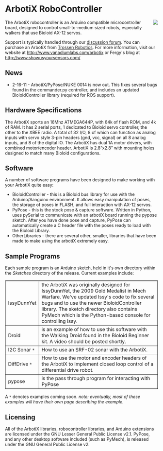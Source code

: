 <h1>ArbotiX RoboController</h1>

<img src='http://www.trossenrobotics.com/store/i/is.aspx?path=/images/PImages/arbotix.jpg' align='right' />

The ArbotiX robocontroller is an Arduino compatible microcontroller board, designed to control small-to-medium sized robots, especially walkers that use Bioloid AX-12 servos.

Support is typically handled through our [discussion forum](http://groups.google.com/group/robocontroller). You can purchase an ArbotiX from [Trossen Robotics](http://www.trossenrobotics.com/p/arbotix-robot-controller.aspx). For more information, visit our website at http://www.vanadiumlabs.com/arbotix or Fergy's blog at http://www.showusyoursensors.com/

## News ##
  * 2-16-11 - ArbotiX/PyPose/NUKE 0014 is now out. This fixes several bugs found in the commander.py controller, and includes an updated BioloidController library (required for ROS support).

## Hardware Specifications ##
The ArbotiX sports an 16Mhz ATMEGA644P, with 64k of flash ROM, and 4k of RAM. It has 2 serial ports, 1 dedicated to Bioloid servo controller, the other to the XBEE radio. A total of 32 I/O, 8 of which can function as analog inputs with servo style 3-pin headers (gnd, vcc, signal) on all 8 analog inputs, and 8 of the digital IO. The ArbotiX has dual 1A motor drivers, with combined motor/encoder header. ArbotiX is 2.8”x2.8” with mounting holes designed to match many Bioloid configurations.

## Software ##
A number of software programs have been designed to make working with your ArbotiX quite easy:
  * BioloidController - this is a Bioloid bus library for use with the Arduino/Sanguino environment. It allows easy manipulation of poses, the storage of poses in FLASH, and full interaction with AX-12 servos.
  * PyPose - this is the stock pose & capture software. Written in Python, uses pySerial to communicate with an arbotiX board running the pypose sketch. After you have done pose and capture, PyPose can automatically create a C header file with the poses ready to load with the Bioloid Library.
  * OtherLibraries - there are several other, smaller, libraries that have been made to make using the arbotiX extremely easy.

## Sample Programs ##
Each sample program is an Arduino sketch, held in it's own directory within the _Sketches_ directory of the release. Current examples include:

<table cellpadding='5' border='1'>
<tr><td>IssyDunnYet</td><td>the ArbotiX was originally designed for IssyDunnYet, the 2009 Gold Medalist in Mech Warfare. We've updated Issy's code to fix several bugs and to use the newer BioloidController library. The sketch directory also contains PyMech which is the Python-based console for controlling Issy. </td></tr>
<tr><td>Droid</td><td>is an example of how to use this software with the Walking Droid found in the Bioloid Beginner kit. A video should be posted shortly. </td></tr>
<tr><td>I2C Sonar <code>*</code></td><td>How to use an SRF-02 sonar with the ArbotiX.</td></tr>
<tr><td>DiffDrive <code>*</code></td><td>How to use the motor and encoder headers of the ArbotiX to implement closed loop control of a differential drive robot.</td></tr>
<tr><td>pypose</td><td>is the pass through program for interacting with PyPose</td></tr>

</table>

A `*` denotes examples coming soon.
_note: eventually, most of these examples will have their own page describing the example._

## Licensing ##
All of the ArbotiX libraries, robocontroller libraries, and Arduino extensions are licensed under the GNU Lesser General Public License v2.1. PyPose, and any other desktop software included (such as PyMech), is released under the GNU General Public License v2.